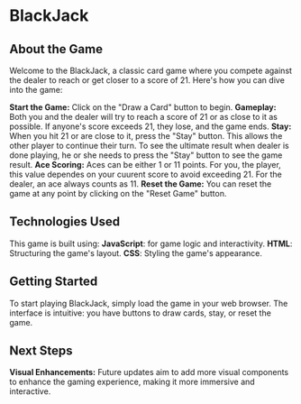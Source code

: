 # BlackJack

## About the Game
Welcome to the BlackJack, a classic card game where you compete against the dealer to reach or get closer to a score of 21. Here's how you can dive into the game:

**Start the Game:** Click on the "Draw a Card" button to begin.
**Gameplay:** Both you and the dealer will try to reach a score of 21 or as close to it as possible. If anyone's score exceeds 21, they lose, and the game ends.
**Stay:** When you hit 21 or are close to it, press the "Stay" button. This allows the other player to continue their turn. To see the ultimate result when dealer is done playing, he or she needs to press the "Stay" button to see the game result.
**Ace Scoring:** Aces can be either 1 or 11 points. For you, the player, this value dependes on your cuurent score to avoid exceeding 21. For the dealer, an ace always counts as 11.
**Reset the Game:** You can reset the game at any point by clicking on the "Reset Game" button.


## Technologies Used
This game is built using:
**JavaScript**: for game logic and interactivity.
**HTML**: Structuring the game's layout.
**CSS**: Styling the game's appearance.

## Getting Started
To start playing BlackJack, simply load the game in your web browser. The interface is intuitive: you have buttons to draw cards, stay, or reset the game. 

## Next Steps 
**Visual Enhancements:** Future updates aim to add more visual components to enhance the gaming experience, making it more immersive and interactive.



